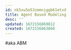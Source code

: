 ```yaml
---
id: nk5xu5o53zmmnjggb61etvd
title: Agent Based Modeling
desc: ''
updated: 1672156869812
created: 1672156863860
---
```


#aka ABM
